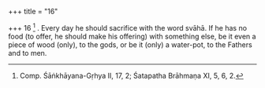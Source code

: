 +++
title = "16"

+++
16 [^6] . Every day he should sacrifice with the word svāhā. If he has no food (to offer, he should make his offering) with something else, be it even a piece of wood (only), to the gods, or be it (only) a water-pot, to the Fathers and to men.


[^6]:  Comp. Śāṅkhāyana-Gṛhya II, 17, 2; Śatapatha Brāhmaṇa XI, 5, 6, 2.

